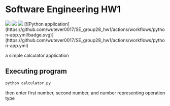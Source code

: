 # Software Engineering HW1

<!-- SHIELDS -->

<a href="https://github.com/wutever0017/SE_group28_hw1/issues">
        <img src="https://img.shields.io/github/issues/wutever0017/SE_group28_hw1" /></a>
<a> <img src="https://img.shields.io/github/license/wutever0017/SE_group28_hw1" /></a>
<a> <img src="https://img.shields.io/github/workflow/status/wutever0017/SE_group28_hw1/python-app.yml" /></a>
[![Python application](https://github.com/wutever0017/SE_group28_hw1/actions/workflows/python-app.yml/badge.svg)](https://github.com/wutever0017/SE_group28_hw1/actions/workflows/python-app.yml)

a simple calculator application

## Executing program

```python
python calculator.py
```

then enter first number, second number, and number representing operation type


